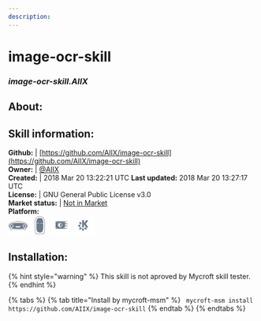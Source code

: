 ```yaml
---
description: 
---
```


# image-ocr-skill  
### _image-ocr-skill.AIIX_  
## About:  


## Skill information:  
**Github:** | [https://github.com/AIIX/image-ocr-skill](https://github.com/AIIX/image-ocr-skill)  
**Owner:** | [@AIIX](https://github.com/AIIX)  
**Created:** | 2018 Mar 20 13:22:21 UTC  **Last updated:** 2018 Mar 20 13:27:17 UTC  
**License:** | GNU General Public License v3.0  
**Market status:** | [Not in Market](https://market.mycroft.ai/skill/)  
**Platform:**  
 ![Mark I](../.gitbook/assets/mark-1-icon.png)  ![Mark II](../.gitbook/assets/mark-2-icon.png)  ![Picroft](../.gitbook/assets/picroft-icon.png)  ![plasmoid](../.gitbook/assets/kde.png)   
## Installation:  
{% hint style="warning" %}
This skill is not aproved by Mycroft skill tester.
{% endhint %}
    
{% tabs %}
{% tab title="Install by mycroft-msm" %}
``` mycroft-msm install https://github.com/AIIX/image-ocr-skill```
{% endtab %}
  {% endtabs %}
  